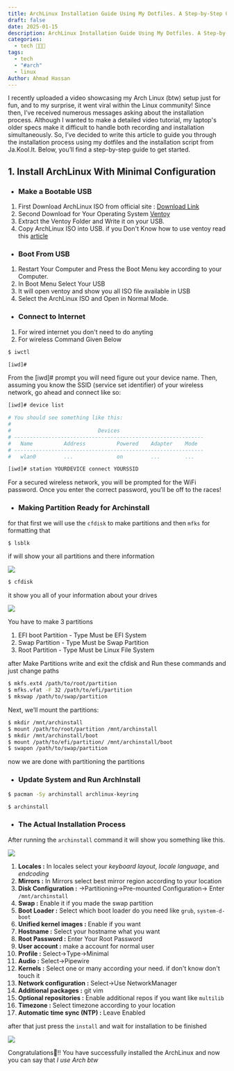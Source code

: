 ```yaml
---
title: ArchLinux Installation Guide Using My Dotfiles. A Step-by-Step Guide
draft: false
date: 2025-01-15
description: ArchLinux Installation Guide Using My Dotfiles. A Step-by-Step Guide
categories:
  - tech 👨🏻‍💻
tags:
  - tech
  - "#arch"
  - linux
Author: Ahmad Hassan
---
```


I recently uploaded a video showcasing my Arch Linux (btw) setup just for fun, and to my surprise, it went viral within the Linux community! Since then, I’ve received numerous messages asking about the installation process. Although I wanted to make a detailed video tutorial, my laptop's older specs make it difficult to handle both recording and installation simultaneously. So, I’ve decided to write this article to guide you through the installation process using my dotfiles and the installation script from Ja.Kool.It. Below, you’ll find a step-by-step guide to get started.

## 1. Install ArchLinux With Minimal Configuration

- ### Make a Bootable USB

1. First Download ArchLinux ISO from official site : [Download Link](https://archlinux.org/download/)
2. Second Download for Your Operating System [Ventoy](https://github.com/ventoy/Ventoy/releases)
3. Extract the Ventoy Folder and Write it on your USB.
4. Copy ArchLinux ISO into USB.
if you Don't Know how to use ventoy read this [article](https://itsfoss.com/use-ventoy/) 

- ### Boot From USB

1. Restart Your Computer and Press the Boot Menu key according to your Computer.
2. In Boot Menu Select Your USB 
3. It will open ventoy and show you all ISO file available in USB
4. Select the ArchLinux ISO and Open in Normal Mode.

- ### Connect to Internet

1. For wired internet you don't need to do anyting
2. For wireless Command Given Below

```bash
$ iwctl

[iwd]#
```

From the [iwd]# prompt you will need figure out your device name. Then, assuming you know the SSID (service set identifier) of your wireless network, go ahead and connect like so:

```bash
[iwd]# device list

# You should see something like this:
#
#                            Devices
# -------------------------------------------------------------
#   Name          Address          Powered    Adapter    Mode
# -------------------------------------------------------------
#   wlan0         ...              on         ...        ...

[iwd]# station YOURDEVICE connect YOURSSID
```

For a secured wireless network, you will be prompted for the WiFi password. Once you enter the correct password, you’ll be off to the races!

- ### Making Partition Ready for Archinstall
for that first we will use the `cfdisk` to make partitions and then `mfks` for formatting that
```bash
$ lsblk
```

if will show your all partitions and there information

![](Pasted%20image%2020250115122943.png)

```bash
$ cfdisk
```

it show you all of your information about your drives

![](Pasted%20image%2020250115121651.png)

You have to make 3 partitions
1. EFI boot Partition - Type Must be EFI System
2. Swap Partition - Type Must be Swap Partition
3. Root Partition - Type Must be Linux File System

after Make Partitions write and exit the cfdisk and Run these commands and just change paths

```bash
$ mkfs.ext4 /path/to/root/partition
$ mfks.vfat -F 32 /path/to/efi/partition
$ mkswap /path/to/swap/partition
```

Next, we’ll mount the partitions:

```bash
$ mkdir /mnt/archinstall
$ mount /path/to/root/partition /mnt/archinstall
$ mkdir /mnt/archinstall/boot
$ mount /path/to/efi/partition/ /mnt/archinstall/boot
$ swapon /path/to/swap/partition
```

now we are done with partitioning the partitions 

- ### Update System and Run ArchInstall

```bash
$ pacman -Sy archinstall archlinux-keyring

$ archinstall
```

- ### The Actual Installation Process

After running the `archinstall` command it will show you something like this.

![](Pasted%20image%2020250115123422.png)

1. **Locales :** In locales select your *keyboard layout*, *locale language*, and *endcoding*
2. **Mirrors :** In Mirrors select best mirror region according to your location
3. **Disk Configuration :** ->Partitioning->Pre-mounted Configuration-> Enter `/mnt/archinstall`
4. **Swap :** Enable it if you made the swap partition
5. **Boot Loader :** Select which boot loader do you need like `grub`, `system-d-boot` 
6. **Unified kernel images :** Enable if you want
7. **Hostname :** Select your hostname what you want
8. **Root Password :** Enter Your Root Password
9. **User account :** make a account for normal user
10. **Profile :** Select->Type->Minimal
11. **Audio :** Select->Pipewire
12. **Kernels :** Select one or many according your need. if don't know don't touch it
13. **Network configuration :** Select->Use NetworkManager
14. **Additional packages :** git vim
15. **Optional repositories :** Enable additional repos if you want like `multilib`
16. **Timezone :** Select timezone according to your location
17. **Automatic time sync (NTP) :** Leave Enabled

after that just press the `install` and wait for installation to be finished

![](Pasted%20image%2020250115130012.png)

Congratulations🎉!! You have successfully installed the ArchLinux and now you can say that *I use Arch btw*
